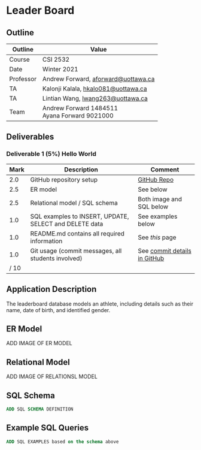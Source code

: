# Leader Board

## Outline

| Outline | Value |
| --- | --- |
| Course | CSI 2532 |
| Date | Winter 2021 |
| Professor | Andrew Forward, aforward@uottawa.ca |
| TA | Kalonji Kalala, hkalo081@uottawa.ca |
| TA | Lintian Wang, lwang263@uottawa.ca |
| Team | Andrew Forward 1484511<br>Ayana Forward 9021000 |

## Deliverables

### Deliverable 1 (5%) Hello World

| Mark | Description | Comment |
| --- | --- | --- |
| 2.0 | GitHub repository setup | [GitHub Repo](...) |
| 2.5 | ER model  | See below |
| 2.5 | Relational model / SQL schema | Both image and SQL below |
| 1.0 | SQL examples to INSERT, UPDATE, SELECT and DELETE data | See examples below |
| 1.0 | README.md contains all required information | See _this_ page |
| 1.0 | Git usage (commit messages, all students involved) | See [commit details in GitHub](...) |
| / 10 | |

## Application Description

The leaderboard database models an athlete, including
details such as their name, date of birth, and identified gender.

## ER Model

ADD IMAGE OF ER MODEL


## Relational Model

ADD IMAGE OF RELATIONSL MODEL

## SQL Schema

```sql
ADD SQL SCHEMA DEFINITION
```

## Example SQL Queries

```sql
ADD SQL EXAMPLES based on the schema above
```


